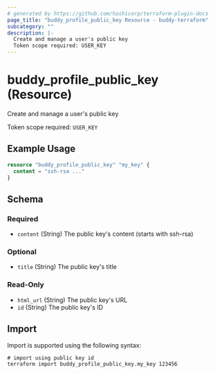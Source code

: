 ```yaml
---
# generated by https://github.com/hashicorp/terraform-plugin-docs
page_title: "buddy_profile_public_key Resource - buddy-terraform"
subcategory: ""
description: |-
  Create and manage a user's public key
  Token scope required: USER_KEY
---
```


# buddy_profile_public_key (Resource)

Create and manage a user's public key

Token scope required: `USER_KEY`

## Example Usage

```terraform
resource "buddy_profile_public_key" "my_key" {
  content = "ssh-rsa ..."
}
```

<!-- schema generated by tfplugindocs -->
## Schema

### Required

- `content` (String) The public key's content (starts with ssh-rsa)

### Optional

- `title` (String) The public key's title

### Read-Only

- `html_url` (String) The public key's URL
- `id` (String) The public key's ID

## Import

Import is supported using the following syntax:

```shell
# import using public key id
terraform import buddy_profile_public_key.my_key 123456
```
